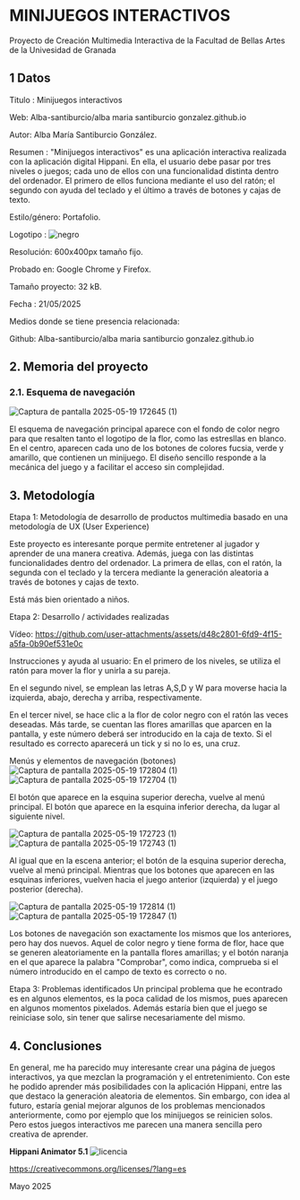 
# MINIJUEGOS INTERACTIVOS
Proyecto de Creación Multimedia Interactiva de la Facultad de Bellas Artes de la Univesidad de Granada

## 1 Datos
Titulo : Minijuegos interactivos

Web: Alba-santiburcio/alba maria santiburcio gonzalez.github.io 

Autor: Alba María Santiburcio González.

Resumen : "Minijuegos interactivos" es una aplicación interactiva realizada con la aplicación digital Hippani. En ella, el usuario debe pasar por tres niveles o juegos; cada uno de ellos con una funcionalidad distinta dentro del ordenador. El primero de ellos funciona mediante el uso del ratón; el segundo con ayuda del teclado y el último a través de botones y cajas de texto.

Estilo/género: Portafolio.

Logotipo : 
![negro](https://github.com/user-attachments/assets/89bc381e-967b-42d7-b5ed-c857e47536c9)

Resolución: 600x400px tamaño fijo.

Probado en: Google Chrome y Firefox.

Tamaño proyecto: 32 kB.

Fecha : 21/05/2025

Medios donde se tiene presencia relacionada:

Github: Alba-santiburcio/alba maria santiburcio gonzalez.github.io


## 2. Memoria del proyecto

### 2.1. Esquema de navegación
![Captura de pantalla 2025-05-19 172645 (1)](https://github.com/user-attachments/assets/865b0600-c27e-47fe-9aee-504673cf231f)

El esquema de navegación principal aparece con el fondo de color negro para que resalten tanto el logotipo de la flor, como las estresllas en blanco. En el centro, aparecen cada uno de los botones de colores fucsia, verde y amarillo, que contienen un minijuego. El diseño sencillo responde a la mecánica del juego y a facilitar el acceso sin complejidad.

## 3. Metodología

Etapa 1: Metodología de desarrollo de productos multimedia basado en una metodología de UX (User Experience)

Este proyecto es interesante porque permite entretener al jugador y aprender de una manera creativa. Además, juega con las distintas funcionalidades dentro del ordenador. La primera de ellas, con el ratón, la segunda con el teclado y la tercera mediante la generación aleatoria a través de botones y cajas de texto.

Está más bien orientado a niños.

Etapa 2: Desarrollo / actividades realizadas

Vídeo:
https://github.com/user-attachments/assets/d48c2801-6fd9-4f15-a5fa-0b90ef531e0c

Instrucciones y ayuda al usuario:
En el primero de los niveles, se utiliza el ratón para mover la flor y unirla a su pareja.

En el segundo nivel, se emplean las letras A,S,D y W para moverse hacia la izquierda, abajo, derecha y arriba, respectivamente.

En el tercer nivel, se hace clic a la flor de color negro con el ratón las veces deseadas. Más tarde, se cuentan las flores amarillas que aparcen en la pantalla, y este número deberá ser introducido en la caja de texto. Si el resultado es correcto aparecerá un tick y si no lo es, una cruz.

Menús y elementos de navegación (botones)
![Captura de pantalla 2025-05-19 172804 (1)](https://github.com/user-attachments/assets/9a76956e-38fb-495a-b7dd-f4b6f268a082)
![Captura de pantalla 2025-05-19 172704 (1)](https://github.com/user-attachments/assets/ce92fb22-66f7-4439-b528-f5bcf4170437)

El botón que aparece en la esquina superior derecha, vuelve al menú principal. El botón que aparece en la esquina inferior derecha, da lugar al siguiente nivel.

![Captura de pantalla 2025-05-19 172723 (1)](https://github.com/user-attachments/assets/e97eaa1b-ac79-4ef5-b2b6-8176e02ef4a0)
![Captura de pantalla 2025-05-19 172743 (1)](https://github.com/user-attachments/assets/342e7ada-b0eb-4877-8ebe-fea5dc8ba80b)

Al igual que en la escena anterior; el botón de la esquina superior derecha, vuelve al menú principal. Mientras que los botones que aparecen en las esquinas inferiores, vuelven hacia el juego anterior (izquierda) y el juego posterior (derecha).

![Captura de pantalla 2025-05-19 172814 (1)](https://github.com/user-attachments/assets/58a6b722-b925-4985-afd8-d33e1acd1246)
![Captura de pantalla 2025-05-19 172847 (1)](https://github.com/user-attachments/assets/25ea1c0b-28f0-4bc4-b9cf-b3f5754c27d7)

Los botones de navegación son exactamente los mismos que los anteriores, pero hay dos nuevos. Aquel de color negro y tiene forma de flor, hace que se generen aleatoriamente en la pantalla flores amarillas; y el botón naranja en el que aparece la palabra "Comprobar", como indica, comprueba si el número introducido en el campo de texto es correcto o no.


Etapa 3: Problemas identificados
Un principal problema que he econtrado es en algunos elementos, es la poca calidad de los mismos, pues aparecen en algunos momentos pixelados. Además estaría bien que el juego se reiniciase solo, sin tener que salirse necesariamente del mismo.

## 4. Conclusiones
En general, me ha parecido muy interesante crear una página de juegos interactivos, ya que mezclan la programación y el entretenimiento. Con este he podido aprender más posibilidades con la aplicación Hippani, entre las que destaco la generación aleatoria de elementos. Sin embargo, con idea al futuro, estaría genial mejorar algunos de los problemas mencionados anteriormente, como por ejemplo que los minijuegos se reinicien solos. Pero estos juegos interactivos me parecen una manera sencilla pero creativa de aprender.


**Hippani Animator 5.1**
![licencia](https://github.com/user-attachments/assets/b03075b0-919e-43e4-8129-d0ec67395fa8)

https://creativecommons.org/licenses/?lang=es

Mayo 2025
